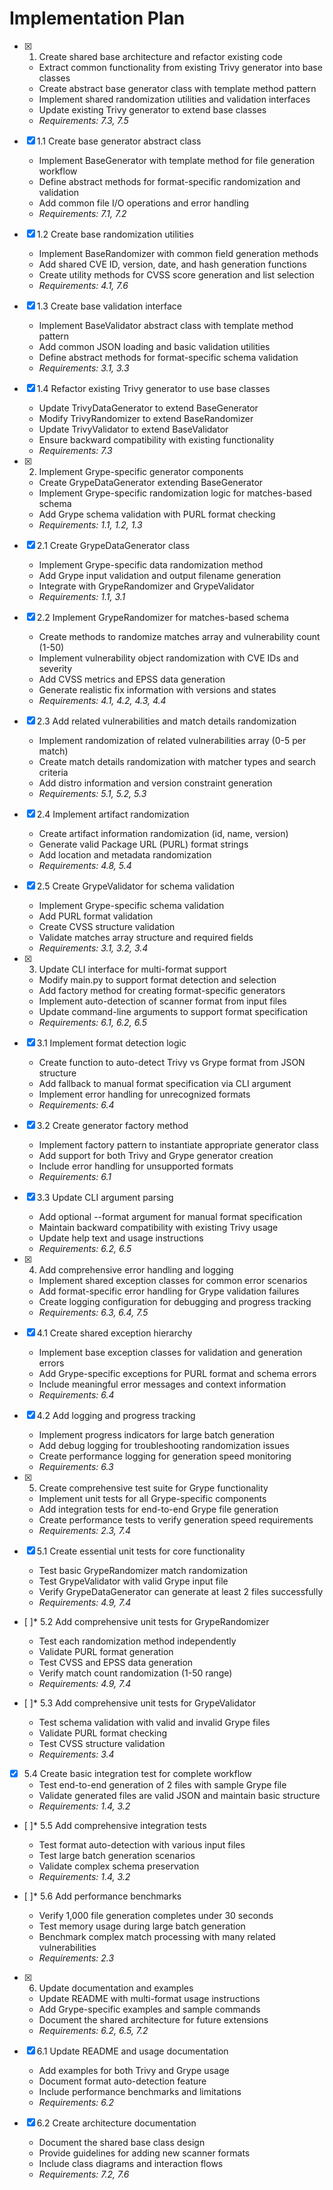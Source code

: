 # Implementation Plan

- [x] 1. Create shared base architecture and refactor existing code
  - Extract common functionality from existing Trivy generator into base classes
  - Create abstract base generator class with template method pattern
  - Implement shared randomization utilities and validation interfaces
  - Update existing Trivy generator to extend base classes
  - _Requirements: 7.3, 7.5_

- [x] 1.1 Create base generator abstract class
  - Implement BaseGenerator with template method for file generation workflow
  - Define abstract methods for format-specific randomization and validation
  - Add common file I/O operations and error handling
  - _Requirements: 7.1, 7.2_

- [x] 1.2 Create base randomization utilities
  - Implement BaseRandomizer with common field generation methods
  - Add shared CVE ID, version, date, and hash generation functions
  - Create utility methods for CVSS score generation and list selection
  - _Requirements: 4.1, 7.6_

- [x] 1.3 Create base validation interface
  - Implement BaseValidator abstract class with template method pattern
  - Add common JSON loading and basic validation utilities
  - Define abstract methods for format-specific schema validation
  - _Requirements: 3.1, 3.3_

- [x] 1.4 Refactor existing Trivy generator to use base classes
  - Update TrivyDataGenerator to extend BaseGenerator
  - Modify TrivyRandomizer to extend BaseRandomizer
  - Update TrivyValidator to extend BaseValidator
  - Ensure backward compatibility with existing functionality
  - _Requirements: 7.3_

- [x] 2. Implement Grype-specific generator components
  - Create GrypeDataGenerator extending BaseGenerator
  - Implement Grype-specific randomization logic for matches-based schema
  - Add Grype schema validation with PURL format checking
  - _Requirements: 1.1, 1.2, 1.3_

- [x] 2.1 Create GrypeDataGenerator class
  - Implement Grype-specific data randomization method
  - Add Grype input validation and output filename generation
  - Integrate with GrypeRandomizer and GrypeValidator
  - _Requirements: 1.1, 3.1_

- [x] 2.2 Implement GrypeRandomizer for matches-based schema
  - Create methods to randomize matches array and vulnerability count (1-50)
  - Implement vulnerability object randomization with CVE IDs and severity
  - Add CVSS metrics and EPSS data generation
  - Generate realistic fix information with versions and states
  - _Requirements: 4.1, 4.2, 4.3, 4.4_

- [x] 2.3 Add related vulnerabilities and match details randomization
  - Implement randomization of related vulnerabilities array (0-5 per match)
  - Create match details randomization with matcher types and search criteria
  - Add distro information and version constraint generation
  - _Requirements: 5.1, 5.2, 5.3_

- [x] 2.4 Implement artifact randomization
  - Create artifact information randomization (id, name, version)
  - Generate valid Package URL (PURL) format strings
  - Add location and metadata randomization
  - _Requirements: 4.8, 5.4_

- [x] 2.5 Create GrypeValidator for schema validation
  - Implement Grype-specific schema validation
  - Add PURL format validation
  - Create CVSS structure validation
  - Validate matches array structure and required fields
  - _Requirements: 3.1, 3.2, 3.4_

- [x] 3. Update CLI interface for multi-format support
  - Modify main.py to support format detection and selection
  - Add factory method for creating format-specific generators
  - Implement auto-detection of scanner format from input files
  - Update command-line arguments to support format specification
  - _Requirements: 6.1, 6.2, 6.5_

- [x] 3.1 Implement format detection logic
  - Create function to auto-detect Trivy vs Grype format from JSON structure
  - Add fallback to manual format specification via CLI argument
  - Implement error handling for unrecognized formats
  - _Requirements: 6.4_

- [x] 3.2 Create generator factory method
  - Implement factory pattern to instantiate appropriate generator class
  - Add support for both Trivy and Grype generator creation
  - Include error handling for unsupported formats
  - _Requirements: 6.1_

- [x] 3.3 Update CLI argument parsing
  - Add optional --format argument for manual format specification
  - Maintain backward compatibility with existing Trivy usage
  - Update help text and usage instructions
  - _Requirements: 6.2, 6.5_

- [x] 4. Add comprehensive error handling and logging
  - Implement shared exception classes for common error scenarios
  - Add format-specific error handling for Grype validation failures
  - Create logging configuration for debugging and progress tracking
  - _Requirements: 6.3, 6.4, 7.5_

- [x] 4.1 Create shared exception hierarchy
  - Implement base exception classes for validation and generation errors
  - Add Grype-specific exceptions for PURL format and schema errors
  - Include meaningful error messages and context information
  - _Requirements: 6.4_

- [x] 4.2 Add logging and progress tracking
  - Implement progress indicators for large batch generation
  - Add debug logging for troubleshooting randomization issues
  - Create performance logging for generation speed monitoring
  - _Requirements: 6.3_

- [x] 5. Create comprehensive test suite for Grype functionality
  - Implement unit tests for all Grype-specific components
  - Add integration tests for end-to-end Grype file generation
  - Create performance tests to verify generation speed requirements
  - _Requirements: 2.3, 7.4_

- [x] 5.1 Create essential unit tests for core functionality
  - Test basic GrypeRandomizer match randomization
  - Test GrypeValidator with valid Grype input file
  - Verify GrypeDataGenerator can generate at least 2 files successfully
  - _Requirements: 4.9, 7.4_

- [ ]* 5.2 Add comprehensive unit tests for GrypeRandomizer
  - Test each randomization method independently
  - Validate PURL format generation
  - Test CVSS and EPSS data generation
  - Verify match count randomization (1-50 range)
  - _Requirements: 4.9, 7.4_

- [ ]* 5.3 Add comprehensive unit tests for GrypeValidator
  - Test schema validation with valid and invalid Grype files
  - Validate PURL format checking
  - Test CVSS structure validation
  - _Requirements: 3.4_

- [x] 5.4 Create basic integration test for complete workflow
  - Test end-to-end generation of 2 files with sample Grype file
  - Validate generated files are valid JSON and maintain basic structure
  - _Requirements: 1.4, 3.2_

- [ ]* 5.5 Add comprehensive integration tests
  - Test format auto-detection with various input files
  - Test large batch generation scenarios
  - Validate complex schema preservation
  - _Requirements: 1.4, 3.2_

- [ ]* 5.6 Add performance benchmarks
  - Verify 1,000 file generation completes under 30 seconds
  - Test memory usage during large batch generation
  - Benchmark complex match processing with many related vulnerabilities
  - _Requirements: 2.3_

- [x] 6. Update documentation and examples
  - Update README with multi-format usage instructions
  - Add Grype-specific examples and sample commands
  - Document the shared architecture for future extensions
  - _Requirements: 6.2, 6.5, 7.2_

- [x] 6.1 Update README and usage documentation
  - Add examples for both Trivy and Grype usage
  - Document format auto-detection feature
  - Include performance benchmarks and limitations
  - _Requirements: 6.2_

- [x] 6.2 Create architecture documentation
  - Document the shared base class design
  - Provide guidelines for adding new scanner formats
  - Include class diagrams and interaction flows
  - _Requirements: 7.2, 7.6_
